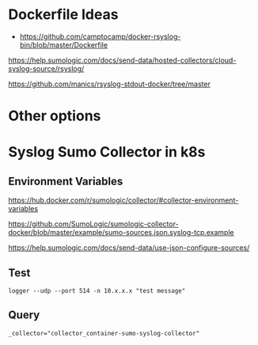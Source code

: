 # Dockerfile Ideas
- https://github.com/camptocamp/docker-rsyslog-bin/blob/master/Dockerfile

https://help.sumologic.com/docs/send-data/hosted-collectors/cloud-syslog-source/rsyslog/

https://github.com/manics/rsyslog-stdout-docker/tree/master


# Other options

# Syslog Sumo Collector in k8s

## Environment Variables
https://hub.docker.com/r/sumologic/collector/#collector-environment-variables


https://github.com/SumoLogic/sumologic-collector-docker/blob/master/example/sumo-sources.json.syslog-tcp.example

https://help.sumologic.com/docs/send-data/use-json-configure-sources/

## Test
```
logger --udp --port 514 -n 10.x.x.x "test message"
```

## Query
```
_collector="collector_container-sumo-syslog-collector"
```
